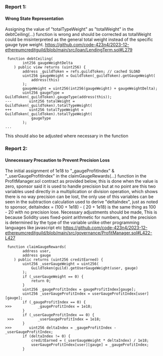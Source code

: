 ### Report 1:
#### Wrong State Representation
Assigning the value of "totalTypeWeight" as "totalWeight" in the debtCeiling(...) function is wrong and should be corrected as totalWeight could be misinterpreted as the general total weight instead of the specific gauge type weight.
https://github.com/code-423n4/2023-12-ethereumcreditguild/blob/main/src/loan/LendingTerm.sol#L279
```solidity
 function debtCeiling(
        int256 gaugeWeightDelta
    ) public view returns (uint256) {
        address _guildToken = refs.guildToken; // cached SLOAD
        uint256 gaugeWeight = GuildToken(_guildToken).getGaugeWeight(
            address(this)
        );
        gaugeWeight = uint256(int256(gaugeWeight) + gaugeWeightDelta);
        uint256 gaugeType = GuildToken(_guildToken).gaugeType(address(this));
---        uint256 totalWeight = GuildToken(_guildToken).totalTypeWeight(
+++        uint256 totalTypeWeight = GuildToken(_guildToken).totalTypeWeight(
            gaugeType
        );
...
```
This should also be adjusted where necessary in the function
### Report 2:
#### Unnecessary Precaution to Prevent Precision Loss
The initial assignment of 1e18 to "_gaugeProfitIndex" & "_userGaugeProfitIndex" in the claimGaugeRewards(...) function in the ProfitManager.sol contract as provided below, this is done when the value is zero, sponsor said it is used to handle precision but at no point are this two variables used directly in a multiplication or division operation, which shows there is no way precision can be lost, the only use of this variables can be seen in the subtraction calculation used to derive "deltaIndex", just as noted to sponsor, 
deltaIndex = (100 + 1e18) - ( 20 + 1e18) is the same thing as 100 - 20 with no precision lose. Necessary adjustments should be made, This is because Solidity uses fixed-point arithmetic for numbers, and the precision is determined by the type of the variable unlike other programming languages like javascript etc
https://github.com/code-423n4/2023-12-ethereumcreditguild/blob/main/src/governance/ProfitManager.sol#L422-L427
```solidity
 function claimGaugeRewards(
        address user,
        address gauge
    ) public returns (uint256 creditEarned) {
        uint256 _userGaugeWeight = uint256(
            GuildToken(guild).getUserGaugeWeight(user, gauge)
        );
        if (_userGaugeWeight == 0) {
            return 0;
        }
        uint256 _gaugeProfitIndex = gaugeProfitIndex[gauge];
        uint256 _userGaugeProfitIndex = userGaugeProfitIndex[user][gauge];
        if (_gaugeProfitIndex == 0) {
>>>            _gaugeProfitIndex = 1e18;
        }
        if (_userGaugeProfitIndex == 0) {
 >>>           _userGaugeProfitIndex = 1e18;
        }
>>>        uint256 deltaIndex = _gaugeProfitIndex - _userGaugeProfitIndex;
        if (deltaIndex != 0) {
            creditEarned = (_userGaugeWeight * deltaIndex) / 1e18;
            userGaugeProfitIndex[user][gauge] = _gaugeProfitIndex;
        }
```


